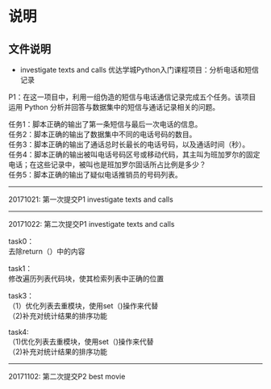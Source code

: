 # 说明
## 文件说明
* investigate texts and calls
优达学城Python入门课程项目：分析电话和短信记录

P1：在这一项目中，利用一组伪造的短信与电话通信记录完成五个任务。该项目运用 Python 分析并回答与数据集中的短信与通话记录相关的问题。

任务1：脚本正确的输出了第一条短信与最后一次电话的信息。  
任务2：脚本正确的输出了数据集中不同的电话号码的数目。  
任务3：脚本正确的输出了通话总时长最长的电话号码，以及通话时间（秒）。  
任务4：脚本正确的输出被叫电话号码区号或移动代码，其主叫为班加罗尔的固定电话；在这些记录中，被叫也是班加罗尔固话所占比例是多少？  
任务5：脚本正确的输出了疑似电话推销员的号码列表。

-----------------------------------------------
20171021: 
第一次提交P1 investigate texts and calls

-----------------------------------------------
20171022:
第二次提交P1 investigate texts and calls

task0：<br />
去除return（）中的内容

task1：<br />
修改遍历列表代码块，使其检索列表中正确的位置

task3：<br /> 
（1）优化列表去重模块，使用set（)操作来代替
<br />（2)补充对统计结果的排序功能

task4:<br />
（1)优化列表去重模块，使用set（)操作来代替
<br />（2)补充对统计结果的排序功能

-----------------------------------------------
20171102:
第二次提交P2 best movie

